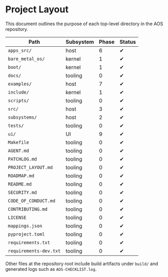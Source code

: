# Project Layout

This document outlines the purpose of each top-level directory in the AOS repository.

| Path | Subsystem | Phase | Status |
|------|-----------|-------|--------|
| `apps_src/` | host | 6 | ✔ |
| `bare_metal_os/` | kernel | 1 | ✔ |
| `boot/` | kernel | 1 | ✔ |
| `docs/` | tooling | 0 | ✔ |
| `examples/` | host | 7 | ✔ |
| `include/` | kernel | 1 | ✔ |
| `scripts/` | tooling | 0 | ✔ |
| `src/` | host | 3 | ✔ |
| `subsystems/` | host | 2 | ✔ |
| `tests/` | tooling | 0 | ✔ |
| `ui/` | UI | 9 | ✔ |
| `Makefile` | tooling | 0 | ✔ |
| `AGENT.md` | tooling | 0 | ✔ |
| `PATCHLOG.md` | tooling | 0 | ✔ |
| `PROJECT_LAYOUT.md` | tooling | 0 | ✔ |
| `ROADMAP.md` | tooling | 0 | ✔ |
| `README.md` | tooling | 0 | ✔ |
| `SECURITY.md` | tooling | 0 | ✔ |
| `CODE_OF_CONDUCT.md` | tooling | 0 | ✔ |
| `CONTRIBUTING.md` | tooling | 0 | ✔ |
| `LICENSE` | tooling | 0 | ✔ |
| `mappings.json` | tooling | 0 | ✔ |
| `pyproject.toml` | tooling | 0 | ✔ |
| `requirements.txt` | tooling | 0 | ✔ |
| `requirements-dev.txt` | tooling | 0 | ✔ |

Other files at the repository root include build artifacts under `build/` and
generated logs such as `AOS-CHECKLIST.log`.
